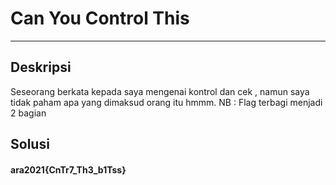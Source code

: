# Can You Control This
---
## Deskripsi
Seseorang berkata kepada saya mengenai kontrol dan cek , namun saya tidak paham apa yang dimaksud orang itu hmmm.
NB : Flag terbagi menjadi 2 bagian
## Solusi

#### ara2021{CnTr7_Th3_b1Tss}
